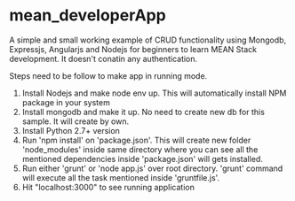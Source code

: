 # mean_developerApp
A simple and small working example of CRUD functionality using Mongodb, Expressjs, Angularjs and Nodejs for beginners to learn MEAN Stack development.
It doesn't conatin any authentication.

Steps need to be follow to make app in running mode.
  1. Install Nodejs and make node env up. This will automatically install NPM package in your system
  2. Install mongodb and make it up. No need to create new db for this sample. It will create by own.
  3. Install Python 2.7+ version
  4. Run 'npm install' on 'package.json'. This will create new folder 'node_modules' inside same directory where you can see all      the mentioned dependencies inside 'package.json' will gets installed.
  5. Run either 'grunt' or 'node app.js' over root directory. 'grunt' command will execute all the task mentioned inside 'gruntfile.js'.
  6. Hit "localhost:3000" to see running application
